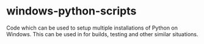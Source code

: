windows-python-scripts
======================

Code which can be used to setup multiple installations of Python on Windows.  This can be used in for builds, testing and other similar situations.

